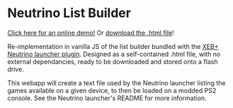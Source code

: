 # Neutrino List Builder
[Click here for an online demo!](https://flvinny.github.io/neutrinoListBuilderWeb) Or [download the .html file](https://raw.githubusercontent.com/flvinny/neutrinoListBuilderWeb/refs/heads/main/index.html)!

Re-implementation in vanilla JS of the list builder bundled with the [XEB+ Neutrino launcher plugin](https://github.com/sync-on-luma/xebplus-neutrino-loader-plugin). Designed as a self-contained .html file, with no external dependancies, ready to be downloaded and stored onto a flash drive.

This webapp will create a text file used by the Neutrino launcher listing the games available on a given device, to then be loaded on a modded PS2 console. See the Neutrino launcher's README for more information.
